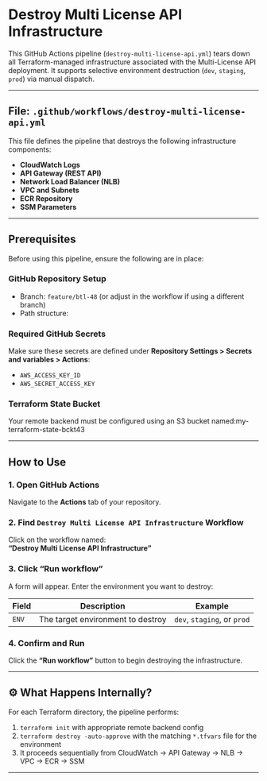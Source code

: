 # Destroy Multi License API Infrastructure

This GitHub Actions pipeline (`destroy-multi-license-api.yml`) tears down all Terraform-managed infrastructure associated with the Multi-License API deployment. It supports selective environment destruction (`dev`, `staging`, `prod`) via manual dispatch.

---

##  File: `.github/workflows/destroy-multi-license-api.yml`

This file defines the pipeline that destroys the following infrastructure components:

- **CloudWatch Logs**
- **API Gateway (REST API)**
- **Network Load Balancer (NLB)**
- **VPC and Subnets**
- **ECR Repository**
- **SSM Parameters**

---

## Prerequisites

Before using this pipeline, ensure the following are in place:

###  GitHub Repository Setup

- Branch: `feature/btl-48` (or adjust in the workflow if using a different branch)
- Path structure:

### Required GitHub Secrets

Make sure these secrets are defined under **Repository Settings > Secrets and variables > Actions**:

- `AWS_ACCESS_KEY_ID`
- `AWS_SECRET_ACCESS_KEY`

###  Terraform State Bucket

Your remote backend must be configured using an S3 bucket named:my-terraform-state-bckt43

---

##  How to Use

### 1. Open GitHub Actions

Navigate to the **Actions** tab of your repository.

### 2. Find `Destroy Multi License API Infrastructure` Workflow

Click on the workflow named:  
**“Destroy Multi License API Infrastructure”**

### 3. Click **“Run workflow”**

A form will appear. Enter the environment you want to destroy:

| Field | Description | Example |
|-------|-------------|---------|
| `ENV` | The target environment to destroy | `dev`, `staging`, or `prod` |

### 4. Confirm and Run

Click the **“Run workflow”** button to begin destroying the infrastructure.

---

## ⚙️ What Happens Internally?

For each Terraform directory, the pipeline performs:

1. `terraform init` with appropriate remote backend config  
2. `terraform destroy -auto-approve` with the matching `*.tfvars` file for the environment  
3. It proceeds sequentially from CloudWatch → API Gateway → NLB → VPC → ECR → SSM

---




